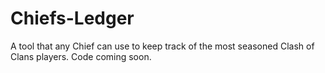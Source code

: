 # Chiefs-Ledger
A tool that any Chief can use to keep track of the most seasoned Clash of Clans players. Code coming soon.
